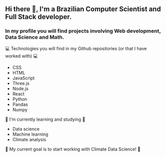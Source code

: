 ## Hi there 👋, I'm a Brazilian Computer Scientist and Full Stack developer. 
### In my profile you will find projects involving Web development, Data Science and Math.

💻 Technologies you will find in my Github repositories (or that I have worked with) 💻
   - CSS
   - HTML
   - JavaScript
   - Three.js
   - Node.js
   - React
   - Python
   - Pandas
   - Numpy

📖 I'm currently learning and studying 📖
   - Data science
   - Machine learning
   - Climate analysis

🚩 My current goal is to start working with Climate Data Science! 🚩
<!--
**schaldach/schaldach** is a ✨ _special_ ✨ repository because its `README.md` (this file) appears on your GitHub profile.

Here are some ideas to get you started:

- 🔭 I’m currently working on ...
- 🌱 I’m currently learning ...
- 👯 I’m looking to collaborate on ...
- 🤔 I’m looking for help with ...
- 💬 Ask me about ...
- 📫 How to reach me: ...
- 😄 Pronouns: ...
- ⚡ Fun fact: ...
-->
